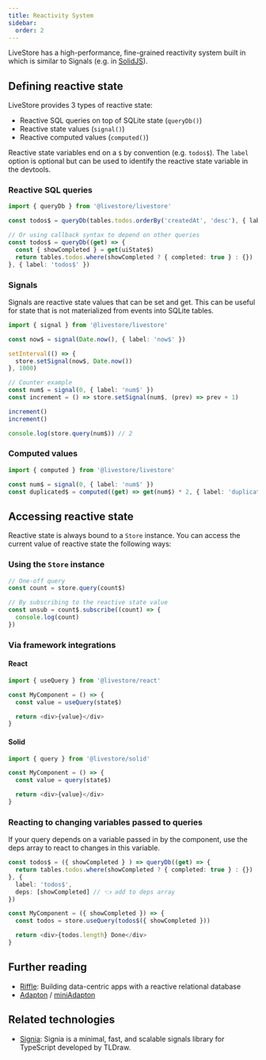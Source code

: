 ```yaml
---
title: Reactivity System
sidebar:
  order: 2
---
```


LiveStore has a high-performance, fine-grained reactivity system built in which is similar to Signals (e.g. in [SolidJS](https://docs.solidjs.com/concepts/signals)).

## Defining reactive state

LiveStore provides 3 types of reactive state:
- Reactive SQL queries on top of SQLite state (`queryDb()`)
- Reactive state values (`signal()`)
- Reactive computed values (`computed()`)

Reactive state variables end on a `$` by convention (e.g. `todos$`). The `label` option is optional but can be used to identify the reactive state variable in the devtools.

### Reactive SQL queries

```ts
import { queryDb } from '@livestore/livestore'

const todos$ = queryDb(tables.todos.orderBy('createdAt', 'desc'), { label: 'todos$' })

// Or using callback syntax to depend on other queries
const todos$ = queryDb((get) => {
  const { showCompleted } = get(uiState$)
  return tables.todos.where(showCompleted ? { completed: true } : {})
}, { label: 'todos$' })
```

### Signals

Signals are reactive state values that can be set and get. This can be useful for state that is not materialized from events into SQLite tables.

```ts
import { signal } from '@livestore/livestore'

const now$ = signal(Date.now(), { label: 'now$' })

setInterval(() => {
  store.setSignal(now$, Date.now())
}, 1000)

// Counter example
const num$ = signal(0, { label: 'num$' })
const increment = () => store.setSignal(num$, (prev) => prev + 1)

increment()
increment()

console.log(store.query(num$)) // 2
```

### Computed values

```ts
import { computed } from '@livestore/livestore'

const num$ = signal(0, { label: 'num$' })
const duplicated$ = computed((get) => get(num$) * 2, { label: 'duplicated$' })
```

## Accessing reactive state

Reactive state is always bound to a `Store` instance. You can access the current value of reactive state the following ways:

### Using the `Store` instance

```ts
// One-off query
const count = store.query(count$)

// By subscribing to the reactive state value
const unsub = count$.subscribe((count) => {
  console.log(count)
})
```

### Via framework integrations

#### React

```ts
import { useQuery } from '@livestore/react'

const MyComponent = () => {
  const value = useQuery(state$)

  return <div>{value}</div>
}
```

#### Solid

```ts
import { query } from '@livestore/solid'

const MyComponent = () => {
  const value = query(state$)

  return <div>{value}</div>
}
```

### Reacting to changing variables passed to queries

If your query depends on a variable passed in by the component, use the deps array to react to changes in this variable.

```ts
const todos$ = ({ showCompleted } ) => queryDb((get) => {
  return tables.todos.where(showCompleted ? { completed: true } : {})
}, {
  label: 'todos$',
  deps: [showCompleted] // 👈 add to deps array
})

const MyComponent = ({ showCompleted }) => {
  const todos = store.useQuery(todos$({ showCompleted }))

  return <div>{todos.length} Done</div>
}

``` 

## Further reading

- [Riffle](https://riffle.systems/essays/prelude/): Building data-centric apps with a reactive relational database
- [Adapton](http://adapton.org/) / [miniAdapton](https://arxiv.org/pdf/1609.05337)

## Related technologies

- [Signia](https://signia.tldraw.dev/): Signia is a minimal, fast, and scalable signals library for TypeScript developed by TLDraw.
